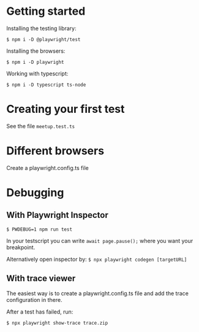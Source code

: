 # Getting started

Installing the testing library:

`$ npm i -D @playwright/test`

Installing the browsers:

`$ npm i -D playwright`

Working with typescript:

`$ npm i -D typescript ts-node`

# Creating your first test

See the file `meetup.test.ts`

# Different browsers

Create a playwright.config.ts file

# Debugging

## With Playwright Inspector

`$ PWDEBUG=1 npm run test`

In your testscript you can write `await page.pause();` where you want your
breakpoint.

Alternatively open inspector by: `$ npx playwright codegen [targetURL]`

## With trace viewer

The easiest way is to create a playwright.config.ts file and add the trace configuration in there.

After a test has failed, run: 

`$ npx playwright show-trace trace.zip`